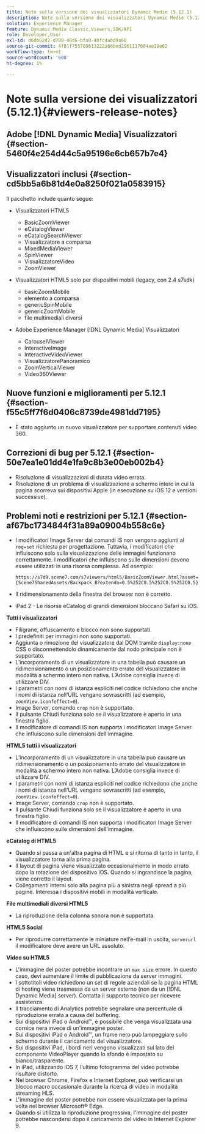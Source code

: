 ```yaml
---
title: Note sulla versione dei visualizzatori Dynamic Medie (5.12.1)
description: Note sulla versione dei visualizzatori Dynamic Medie (5.12.1)
solution: Experience Manager
feature: Dynamic Media Classic,Viewers,SDK/API
role: Developer,User
exl-id: d6db62d2-d780-48d6-bfa0-40fc4abd9a60
source-git-commit: 4f81f755789613222a66bed2961117604ae19e62
workflow-type: tm+mt
source-wordcount: '600'
ht-degree: 1%

---
```


# Note sulla versione dei visualizzatori (5.12.1){#viewers-release-notes}

## Adobe [!DNL Dynamic Media] Visualizzatori {#section-5460f4e254d44c5a95196e6cb657b7e4}

## Visualizzatori inclusi {#section-cd5bb5a6b81d4e0a8250f021a0583915}

Il pacchetto include quanto segue:

* Visualizzatori HTML5

   * BasicZoomViewer
   * eCatalogViewer
   * eCatalogSearchViewer
   * Visualizzatore a comparsa
   * MixedMediaViewer
   * SpinViewer
   * VisualizzatoreVideo
   * ZoomViewer

* Visualizzatori HTML5 solo per dispositivi mobili (legacy, con 2.4 s7sdk)

   * basicZoomMobile
   * elemento a comparsa
   * genericSpinMobile
   * genericZoomMobile
   * file multimediali diversi

* Adobe Experience Manager [!DNL Dynamic Media] Visualizzatori

   * CarouselViewer
   * InteractiveImage
   * InteractiveVideoViewer
   * VisualizzatorePanoramico
   * ZoomVerticalViewer
   * Video360Viewer

## Nuove funzioni e miglioramenti per 5.12.1 {#section-f55c5ff7f6d0406c8739de4981dd7195}

* È stato aggiunto un nuovo visualizzatore per supportare contenuti video 360.

## Correzioni di bug per 5.12.1 {#section-50e7ea1e01dd4e1fa9c8b3e00eb002b4}

* Risoluzione di visualizzazioni di durata video errata.
* Risoluzione di un problema di visualizzazione a schermo intero in cui la pagina scorreva sui dispositivi Apple (in esecuzione su iOS 12 e versioni successive).

## Problemi noti e restrizioni per 5.12.1 {#section-af67bc1734844f31a89a09004b558c6e}

* I modificatori Image Server dai comandi IS non vengono aggiunti al `req=set` richiesta per progettazione. Tuttavia, i modificatori che influiscono solo sulla visualizzazione delle immagini funzionano correttamente. I modificatori che influiscono sulle dimensioni devono essere utilizzati in una risorsa complessa. Ad esempio:

  `https://s7d9.scene7.com/s7viewers/html5/BasicZoomViewer.html?asset= {Scene7SharedAssets/Backpack_B?extendn=0.5%252C0.5%252C0.5%252C0.5}`

* Il ridimensionamento della finestra del browser non è corretto.
* iPad 2 - Le risorse eCatalog di grandi dimensioni bloccano Safari su iOS.

**Tutti i visualizzatori**

* Filigrane, offuscamento e blocco non sono supportati.
* I predefiniti per immagini non sono supportati.
* Aggiunta o rimozione del visualizzatore dal DOM tramite `display:none` CSS o disconnettendolo dinamicamente dal nodo principale non è supportato.
* L’incorporamento di un visualizzatore in una tabella può causare un ridimensionamento o un posizionamento errato del visualizzatore in modalità a schermo intero non nativa. L’Adobe consiglia invece di utilizzare DIV.
* I parametri con nomi di istanza espliciti nel codice richiedono che anche i nomi di istanza nell’URL vengano sovrascritti (ad esempio, `zoomView.iconfeffect=0`).
* Image Server, comando `crop` non è supportato.
* Il pulsante Chiudi funziona solo se il visualizzatore è aperto in una finestra figlio.
* Il modificatore di comandi IS non supporta i modificatori Image Server che influiscono sulle dimensioni dell&#39;immagine.

**HTML5 tutti i visualizzatori**

* L’incorporamento di un visualizzatore in una tabella può causare un ridimensionamento o un posizionamento errato del visualizzatore in modalità a schermo intero non nativa. L’Adobe consiglia invece di utilizzare DIV.
* I parametri con nomi di istanza espliciti nel codice richiedono che anche i nomi di istanza nell’URL vengano sovrascritti (ad esempio, `zoomView.iconfeffect=0`).
* Image Server, comando `crop` non è supportato.
* Il pulsante Chiudi funziona solo se il visualizzatore è aperto in una finestra figlio.
* Il modificatore di comandi IS non supporta i modificatori Image Server che influiscono sulle dimensioni dell&#39;immagine.

**eCatalog di HTML5**

* Quando si passa a un&#39;altra pagina di HTML e si ritorna di tanto in tanto, il visualizzatore torna alla prima pagina.
* Il layout di pagina viene visualizzato occasionalmente in modo errato dopo la rotazione del dispositivo iOS. Quando si ingrandisce la pagina, viene corretto il layout.
* Collegamenti interni solo alla pagina più a sinistra negli spread a più pagine. Interessa i dispositivi mobili in modalità verticale.

**File multimediali diversi HTML5**

* La riproduzione della colonna sonora non è supportata.

**HTML5 Social**

* Per riprodurre correttamente le miniature nell’e-mail in uscita, `serverurl` il modificatore deve avere un URL assoluto.

**Video su HTML5**

* L&#39;immagine del poster potrebbe incontrare un `max size` errore. In questo caso, devi aumentare il limite di pubblicazione da server immagini.
* I sottotitoli video richiedono un set di regole aziendali se la pagina HTML di hosting viene trasmessa da un server esterno (non da un [!DNL Dynamic Media] server). Contatta il supporto tecnico per ricevere assistenza.
* Il tracciamento di Analytics potrebbe segnalare una percentuale di riproduzione errata a causa del buffering.
* Sui dispositivi iPad o Android™, è possibile che venga visualizzata una cornice nera invece di un&#39;immagine poster.
* Sui dispositivi iPad o Android™, un frame nero può lampeggiare sullo schermo durante il caricamento del visualizzatore.
* Sui dispositivi iPad, i bordi neri vengono visualizzati sul lato del componente VideoPlayer quando lo sfondo è impostato su bianco/trasparente.
* In iPad, utilizzando iOS 7, l’ultimo fotogramma del video potrebbe risultare distorto.
* Nei browser Chrome, Firefox e Internet Explorer, può verificarsi un blocco macro occasionale durante la ricerca di video in modalità streaming HLS.
* L&#39;immagine del poster potrebbe non essere visualizzata per la prima volta nel browser Microsoft® Edge.
* Quando si utilizza la riproduzione progressiva, l&#39;immagine del poster potrebbe nascondersi dopo il caricamento del video in Internet Explorer 9.
